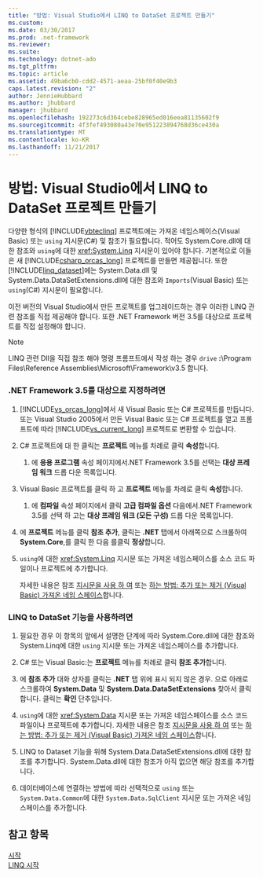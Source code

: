 ```yaml
---
title: "방법: Visual Studio에서 LINQ to DataSet 프로젝트 만들기"
ms.custom: 
ms.date: 03/30/2017
ms.prod: .net-framework
ms.reviewer: 
ms.suite: 
ms.technology: dotnet-ado
ms.tgt_pltfrm: 
ms.topic: article
ms.assetid: 49ba6cb0-cdd2-4571-aeaa-25bf0f40e9b3
caps.latest.revision: "2"
author: JennieHubbard
ms.author: jhubbard
manager: jhubbard
ms.openlocfilehash: 192273c6d364cebe828965ed016eea81135602f9
ms.sourcegitcommit: 4f3fef493080a43e70e951223894768d36ce430a
ms.translationtype: MT
ms.contentlocale: ko-KR
ms.lasthandoff: 11/21/2017
---
```

# <a name="how-to-create-a-linq-to-dataset-project-in-visual-studio"></a>방법: Visual Studio에서 LINQ to DataSet 프로젝트 만들기
다양한 형식의 [!INCLUDE[vbteclinq](../../../../includes/vbteclinq-md.md)] 프로젝트에는 가져온 네임스페이스(Visual Basic) 또는 `using` 지시문(C#) 및 참조가 필요합니다. 적어도 System.Core.dll에 대한 참조와 `using`에 대한 <xref:System.Linq> 지시문이 있어야 합니다. 기본적으로 이들은 새 [!INCLUDE[csharp_orcas_long](../../../../includes/csharp-orcas-long-md.md)] 프로젝트를 만들면 제공됩니다. 또한 [!INCLUDE[linq_dataset](../../../../includes/linq-dataset-md.md)]에는 System.Data.dll 및 System.Data.DataSetExtensions.dll에 대한 참조와 `Imports`(Visual Basic) 또는 `using`(C#) 지시문이 필요합니다.  
  
 이전 버전의 Visual Studio에서 만든 프로젝트를 업그레이드하는 경우 이러한 LINQ 관련 참조를 직접 제공해야 합니다. 또한 .NET Framework 버전 3.5를 대상으로 프로젝트를 직접 설정해야 합니다.  
  
> [!NOTE]
>  LINQ 관련 Dll을 직접 참조 해야 명령 프롬프트에서 작성 하는 경우 `drive` **:**\Program Files\Reference Assemblies\Microsoft\Framework\v3.5 합니다.  
  
### <a name="to-target-the-net-framework-35"></a>.NET Framework 3.5를 대상으로 지정하려면  
  
1.  [!INCLUDE[vs_orcas_long](../../../../includes/vs-orcas-long-md.md)]에서 새 Visual Basic 또는 C# 프로젝트를 만듭니다. 또는 Visual Studio 2005에서 만든 Visual Basic 또는 C# 프로젝트를 열고 프롬프트에 따라 [!INCLUDE[vs_current_long](../../../../includes/vs-current-long-md.md)] 프로젝트로 변환할 수 있습니다.  
  
2.  C# 프로젝트에 대 한 클릭는 **프로젝트** 메뉴를 차례로 클릭 **속성**합니다.  
  
    1.  에 **응용 프로그램** 속성 페이지에서.NET Framework 3.5를 선택는 **대상 프레임 워크** 드롭 다운 목록입니다.  
  
3.  Visual Basic 프로젝트를 클릭 하 고 **프로젝트** 메뉴를 차례로 클릭 **속성**합니다.  
  
    1.  에 **컴파일** 속성 페이지에서 클릭 **고급 컴파일 옵션** 다음에서.NET Framework 3.5를 선택 하 고는 **대상 프레임 워크 (모든 구성)** 드롭 다운 목록입니다.  
  
4.  에 **프로젝트** 메뉴를 클릭 **참조 추가**, 클릭는 **.NET** 탭에서 아래쪽으로 스크롤하여 **System.Core**,를 클릭 한 다음 를클릭 **정상**합니다.  
  
5.  `using`에 대한 <xref:System.Linq> 지시문 또는 가져온 네임스페이스를 소스 코드 파일이나 프로젝트에 추가합니다.  
  
     자세한 내용은 참조 [지시문을 사용 하 여](~/docs/csharp/language-reference/keywords/using-directive.md) 또는 [하는 방법: 추가 또는 제거 (Visual Basic) 가져온 네임 스페이스](/visualstudio/ide/how-to-add-or-remove-imported-namespaces-visual-basic)합니다.  
  
### <a name="to-enable-linq-to-dataset-functionality"></a>LINQ to DataSet 기능을 사용하려면  
  
1.  필요한 경우 이 항목의 앞에서 설명한 단계에 따라 System.Core.dll에 대한 참조와 System.Linq에 대한 `using` 지시문 또는 가져온 네임스페이스를 추가합니다.  
  
2.  C# 또는 Visual Basic:는 **프로젝트** 메뉴를 차례로 클릭 **참조 추가**합니다.  
  
3.  에 **참조 추가** 대화 상자를 클릭는 **.NET** 탭 위에 표시 되지 않은 경우. 으로 아래로 스크롤하여 **System.Data** 및 **System.Data.DataSetExtensions** 찾아서 클릭 합니다. 클릭는 **확인** 단추입니다.  
  
4.  `using`에 대한 <xref:System.Data> 지시문 또는 가져온 네임스페이스를 소스 코드 파일이나 프로젝트에 추가합니다. 자세한 내용은 참조 [지시문을 사용 하 여](~/docs/csharp/language-reference/keywords/using-directive.md) 또는 [하는 방법: 추가 또는 제거 (Visual Basic) 가져온 네임 스페이스](/visualstudio/ide/how-to-add-or-remove-imported-namespaces-visual-basic)합니다.  
  
5.  LINQ to Dataset 기능을 위해 System.Data.DataSetExtensions.dll에 대한 참조를 추가합니다. System.Data.dll에 대한 참조가 아직 없으면 해당 참조를 추가합니다.  
  
6.  데이터베이스에 연결하는 방법에 따라 선택적으로 `using` 또는 `System.Data.Common`에 대한 `System.Data.SqlClient` 지시문 또는 가져온 네임스페이스를 추가합니다.  
  
## <a name="see-also"></a>참고 항목  
 [시작](../../../../docs/framework/data/adonet/getting-started-linq-to-dataset.md)  
 [LINQ 시작](http://msdn.microsoft.com/en-us/6cc9af04-950a-4cc3-83d4-2aeb4abe4de9)
